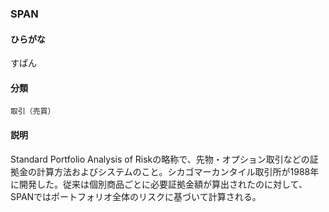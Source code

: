 <div style="display:none;">

## [あ行](securities-terms?id=あ行)
## [か行](securities-terms?id=か行)
## [さ行](securities-terms?id=さ行)
## [た行](securities-terms?id=た行)
## [な行](securities-terms?id=な行)
## [は行](securities-terms?id=は行)
## [ま行](securities-terms?id=ま行)
## [や行](securities-terms?id=や行)
## [ら行](securities-terms?id=ら行)
## [わ行](securities-terms?id=わ行)
## [英数字・記号](securities-terms?id=英数字・記号)

</div>

### SPAN

#### ひらがな

すぱん

#### 分類

`取引（売買）`

#### 説明

Standard Portfolio Analysis of Riskの略称で、先物・オプション取引などの証拠金の計算方法およびシステムのこと。シカゴマーカンタイル取引所が1988年に開発した。従来は個別商品ごとに必要証拠金額が算出されたのに対して、SPANではポートフォリオ全体のリスクに基づいて計算される。

